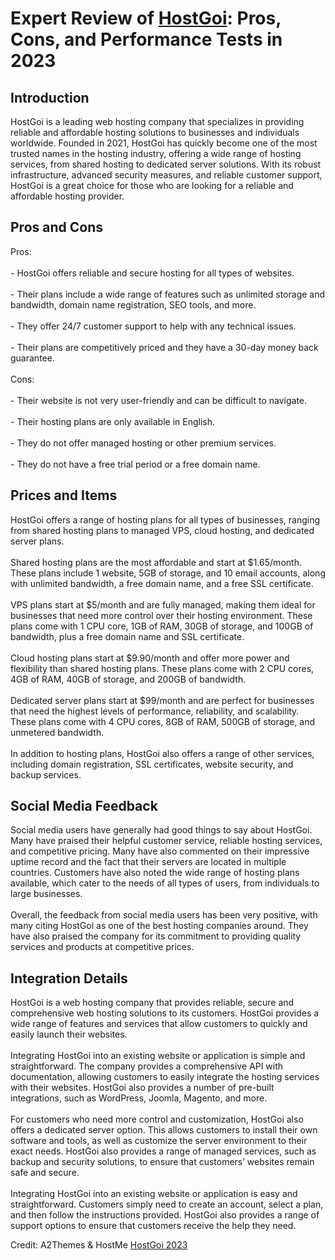 <h1>Expert Review of <a href="https://a2themes.com/hostgoi-reviews">HostGoi</a>: Pros, Cons, and Performance Tests in 2023</h1>
<h2>Introduction</h2>
HostGoi is a leading web hosting company that specializes in providing reliable and affordable hosting solutions to businesses and individuals worldwide. Founded in 2021, HostGoi has quickly become one of the most trusted names in the hosting industry, offering a wide range of hosting services, from shared hosting to dedicated server solutions. With its robust infrastructure, advanced security measures, and reliable customer support, HostGoi is a great choice for those who are looking for a reliable and affordable hosting provider.
<h2>Pros and Cons</h2>
Pros:<br><br>- HostGoi offers reliable and secure hosting for all types of websites.<br><br>- Their plans include a wide range of features such as unlimited storage and bandwidth, domain name registration, SEO tools, and more.<br><br>- They offer 24/7 customer support to help with any technical issues.<br><br>- Their plans are competitively priced and they have a 30-day money back guarantee.<br><br>Cons:<br><br>- Their website is not very user-friendly and can be difficult to navigate.<br><br>- Their hosting plans are only available in English.<br><br>- They do not offer managed hosting or other premium services.<br><br>- They do not have a free trial period or a free domain name.
<h2>Prices and Items</h2>
HostGoi offers a range of hosting plans for all types of businesses, ranging from shared hosting plans to managed VPS, cloud hosting, and dedicated server plans. <br><br>Shared hosting plans are the most affordable and start at $1.65/month. These plans include 1 website, 5GB of storage, and 10 email accounts, along with unlimited bandwidth, a free domain name, and a free SSL certificate.<br><br>VPS plans start at $5/month and are fully managed, making them ideal for businesses that need more control over their hosting environment. These plans come with 1 CPU core, 1GB of RAM, 30GB of storage, and 100GB of bandwidth, plus a free domain name and SSL certificate.<br><br>Cloud hosting plans start at $9.90/month and offer more power and flexibility than shared hosting plans. These plans come with 2 CPU cores, 4GB of RAM, 40GB of storage, and 200GB of bandwidth.<br><br>Dedicated server plans start at $99/month and are perfect for businesses that need the highest levels of performance, reliability, and scalability. These plans come with 4 CPU cores, 8GB of RAM, 500GB of storage, and unmetered bandwidth.<br><br>In addition to hosting plans, HostGoi also offers a range of other services, including domain registration, SSL certificates, website security, and backup services.
<h2>Social Media Feedback</h2>
Social media users have generally had good things to say about HostGoi. Many have praised their helpful customer service, reliable hosting services, and competitive pricing. Many have also commented on their impressive uptime record and the fact that their servers are located in multiple countries. Customers have also noted the wide range of hosting plans available, which cater to the needs of all types of users, from individuals to large businesses.<br><br>Overall, the feedback from social media users has been very positive, with many citing HostGoi as one of the best hosting companies around. They have also praised the company for its commitment to providing quality services and products at competitive prices.
<h2>Integration Details</h2>
HostGoi is a web hosting company that provides reliable, secure and comprehensive web hosting solutions to its customers. HostGoi provides a wide range of features and services that allow customers to quickly and easily launch their websites.<br><br>Integrating HostGoi into an existing website or application is simple and straightforward. The company provides a comprehensive API with documentation, allowing customers to easily integrate the hosting services with their websites. HostGoi also provides a number of pre-built integrations, such as WordPress, Joomla, Magento, and more.<br><br>For customers who need more control and customization, HostGoi also offers a dedicated server option. This allows customers to install their own software and tools, as well as customize the server environment to their exact needs. HostGoi also provides a range of managed services, such as backup and security solutions, to ensure that customers’ websites remain safe and secure.<br><br>Integrating HostGoi into an existing website or application is easy and straightforward. Customers simply need to create an account, select a plan, and then follow the instructions provided. HostGoi also provides a range of support options to ensure that customers receive the help they need.
<p>Credit: A2Themes & HostMe <a href="https://a2themes.com/hostgoi-reviews">HostGoi 2023</a></p>